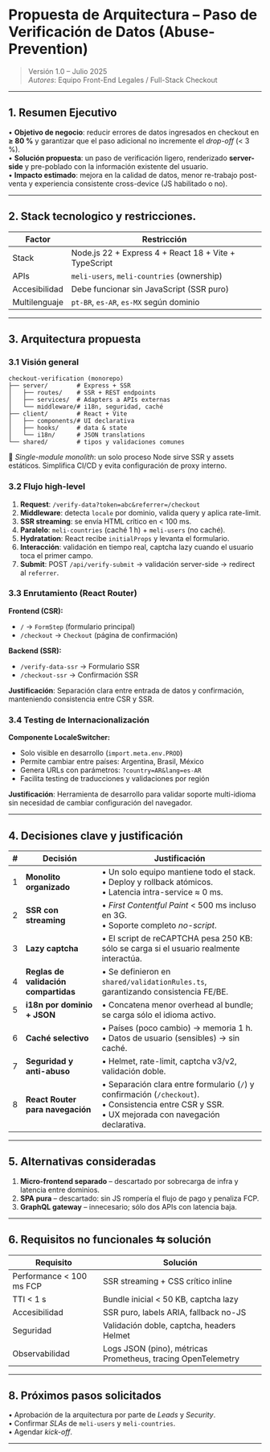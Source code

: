 # Propuesta de Arquitectura – Paso de Verificación de Datos (Abuse-Prevention)

> Versión 1.0 – Julio 2025  
> _Autores_: Equipo Front-End Legales / Full-Stack Checkout

---

## 1. Resumen Ejecutivo

• **Objetivo de negocio**: reducir errores de datos ingresados en checkout en **≥ 80 %** y garantizar que el paso adicional no incremente el _drop-off_ (< 3 %).  
• **Solución propuesta**: un paso de verificación ligero, renderizado **server-side** y pre-poblado con la información existente del usuario.  
• **Impacto estimado**: mejora en la calidad de datos, menor re-trabajo post-venta y experiencia consistente cross-device (JS habilitado o no).

---

## 2. Stack tecnologico y restricciones.

| Factor        | Restricción                                           |
| ------------- | ----------------------------------------------------- |
| Stack         | Node.js 22 + Express 4 + React 18 + Vite + TypeScript |
| APIs          | `meli-users`, `meli-countries` (ownership)            |
| Accesibilidad | Debe funcionar sin JavaScript (SSR puro)              |
| Multilenguaje | `pt-BR`, `es-AR`, `es-MX` según dominio               |

---

## 3. Arquitectura propuesta

### 3.1 Visión general

```
checkout-verification (monorepo)
├── server/        # Express + SSR
│   ├── routes/    # SSR + REST endpoints
│   ├── services/  # Adapters a APIs externas
│   └── middleware/# i18n, seguridad, caché
├── client/        # React + Vite
│   ├── components/# UI declarativa
│   ├── hooks/     # data & state
│   └── i18n/      # JSON translations
└── shared/        # tipos y validaciones comunes
```

🔑 _Single-module monolith_: un solo proceso Node sirve SSR y assets estáticos. Simplifica CI/CD y evita configuración de proxy interno.

### 3.2 Flujo high-level

1. **Request**: `/verify-data?token=abc&referrer=/checkout`
2. **Middleware**: detecta `locale` por dominio, valida query y aplica rate-limit.
3. **SSR streaming**: se envía HTML crítico en < 100 ms.
4. **Paralelo**: `meli-countries` (caché 1 h) + `meli-users` (no caché).
5. **Hydratation**: React recibe `initialProps` y levanta el formulario.
6. **Interacción**: validación en tiempo real, captcha lazy cuando el usuario toca el primer campo.
7. **Submit**: POST `/api/verify-submit` → validación server-side → redirect al `referrer`.

### 3.3 Enrutamiento (React Router)

**Frontend (CSR):**

- `/` → `FormStep` (formulario principal)
- `/checkout` → `Checkout` (página de confirmación)

**Backend (SSR):**

- `/verify-data-ssr` → Formulario SSR
- `/checkout-ssr` → Confirmación SSR

**Justificación**: Separación clara entre entrada de datos y confirmación, manteniendo consistencia entre CSR y SSR.

### 3.4 Testing de Internacionalización

**Componente LocaleSwitcher:**

- Solo visible en desarrollo (`import.meta.env.PROD`)
- Permite cambiar entre países: Argentina, Brasil, México
- Genera URLs con parámetros: `?country=AR&lang=es-AR`
- Facilita testing de traducciones y validaciones por región

**Justificación**: Herramienta de desarrollo para validar soporte multi-idioma sin necesidad de cambiar configuración del navegador.

---

## 4. Decisiones clave y justificación

| #   | Decisión                             | Justificación                                                                                                                                           |
| --- | ------------------------------------ | ------------------------------------------------------------------------------------------------------------------------------------------------------- |
| 1   | **Monolito organizado**              | • Un solo equipo mantiene todo el stack.<br>• Deploy y rollback atómicos.<br>• Latencia intra-service ≈ 0 ms.                                           |
| 2   | **SSR con streaming**                | • _First Contentful Paint_ < 500 ms incluso en 3G.<br>• Soporte completo _no-script_.                                                                   |
| 3   | **Lazy captcha**                     | • El script de reCAPTCHA pesa 250 KB: sólo se carga si el usuario realmente interactúa.                                                                 |
| 4   | **Reglas de validación compartidas** | • Se definieron en `shared/validationRules.ts`, garantizando consistencia FE/BE.                                                                        |
| 5   | **i18n por dominio + JSON**          | • Concatena menor overhead al bundle; se carga sólo el idioma activo.                                                                                   |
| 6   | **Caché selectivo**                  | • Países (poco cambio) → memoria 1 h.<br>• Datos de usuario (sensibles) → sin caché.                                                                    |
| 7   | **Seguridad y anti-abuso**           | • Helmet, rate-limit, captcha v3/v2, validación doble.                                                                                                  |
| 8   | **React Router para navegación**     | • Separación clara entre formulario (`/`) y confirmación (`/checkout`).<br>• Consistencia entre CSR y SSR.<br>• UX mejorada con navegación declarativa. |

---

## 5. Alternativas consideradas

1. **Micro-frontend separado** – descartado por sobrecarga de infra y latencia entre dominios.
2. **SPA pura** – descartado: sin JS rompería el flujo de pago y penaliza FCP.
3. **GraphQL gateway** – innecesario; sólo dos APIs con latencia baja.

---

## 6. Requisitos no funcionales ⇆ solución

| Requisito                | Solución                                                     |
| ------------------------ | ------------------------------------------------------------ |
| Performance < 100 ms FCP | SSR streaming + CSS crítico inline                           |
| TTI < 1 s                | Bundle inicial < 50 KB, captcha lazy                         |
| Accesibilidad            | SSR puro, labels ARIA, fallback no-JS                        |
| Seguridad                | Validación doble, captcha, headers Helmet                    |
| Observabilidad           | Logs JSON (pino), métricas Prometheus, tracing OpenTelemetry |

---

## 8. Próximos pasos solicitados

• Aprobación de la arquitectura por parte de _Leads_ y _Security_.  
• Confirmar _SLAs_ de `meli-users` y `meli-countries`.  
• Agendar _kick-off_.

---
